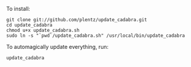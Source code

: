 To install:

	git clone git://github.com/plentz/update_cadabra.git
	cd update_cadabra
	chmod u+x update_cadabra.sh
	sudo ln -s "`pwd`/update_cadabra.sh" /usr/local/bin/update_cadabra

To automagically update everything, run:

	update_cadabra